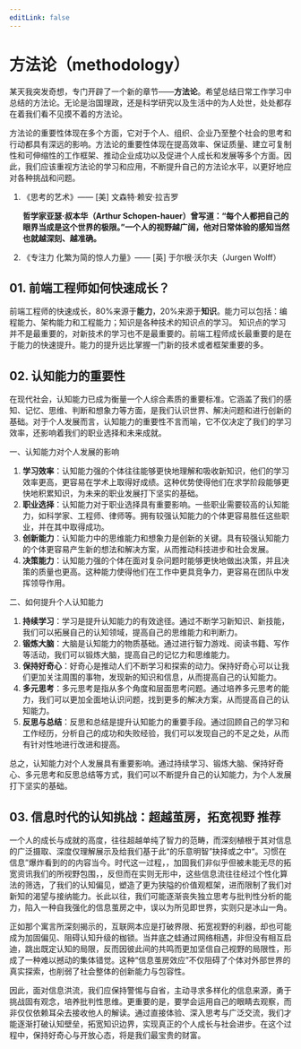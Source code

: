 ```yaml
---
editLink: false
---
```


# 方法论（methodology）

某天我突发奇想，专门开辟了一个新的章节——**方法论**。希望总结日常工作学习中总结的方法论。无论是治国理政，还是科学研究以及生活中的为人处世，处处都存在着我们看不见摸不着的方法论。

方法论的重要性体现在多个方面，它对于个人、组织、企业乃至整个社会的思考和行动都具有深远的影响。方法论的重要性体现在提高效率、保证质量、建立可复制性和可伸缩性的工作框架、推动企业成功以及促进个人成长和发展等多个方面。因此，我们应该重视方法论的学习和应用，不断提升自己的方法论水平，以更好地应对各种挑战和问题。

1. 《思考的艺术》—— [美] 文森特·赖安·拉吉罗

   **哲学家亚瑟·叔本华（Arthur Schopen-hauer）曾写道：“每个人都把自己的眼界当成是这个世界的极限。”一个人的视野越广阔，他对日常体验的感知当然也就越深刻、越准确。**

2. 《专注力 化繁为简的惊人力量》—— [英] 于尔根·沃尔夫（Jurgen Wolff）

## 01. 前端工程师如何快速成长？

前端工程师的快速成长，80%来源于**能力**，20%来源于**知识**。能力可以包括：编程能力、架构能力和工程能力；知识是各种技术的知识点的学习。
知识点的学习并不是最重要的，对新技术的学习也不是最重要的。前端工程师成长最重要的是在于能力的快速提升。能力的提升远比掌握一门新的技术或者框架重要的多。

## 02. 认知能力的重要性

在现代社会，认知能力已成为衡量一个人综合素质的重要标准。它涵盖了我们的感知、记忆、思维、判断和想象力等方面，是我们认识世界、解决问题和进行创新的基础。对于个人发展而言，认知能力的重要性不言而喻，它不仅决定了我们的学习效率，还影响着我们的职业选择和未来成就。

一、认知能力对个人发展的影响

1. **学习效率**：认知能力强的个体往往能够更快地理解和吸收新知识，他们的学习效率更高，更容易在学术上取得好成绩。这种优势使得他们在求学阶段能够更快地积累知识，为未来的职业发展打下坚实的基础。
2. **职业选择**：认知能力对于职业选择具有重要影响。一些职业需要较高的认知能力，如科学家、工程师、律师等。拥有较强认知能力的个体更容易胜任这些职业，并在其中取得成功。
3. **创新能力**：认知能力中的思维能力和想象力是创新的关键。具有较强认知能力的个体更容易产生新的想法和解决方案，从而推动科技进步和社会发展。
4. **决策能力**：认知能力强的个体在面对复杂问题时能够更快地做出决策，并且决策的质量也更高。这种能力使得他们在工作中更具竞争力，更容易在团队中发挥领导作用。

二、如何提升个人认知能力

1. **持续学习**：学习是提升认知能力的有效途径。通过不断学习新知识、新技能，我们可以拓展自己的认知领域，提高自己的思维能力和判断力。
2. **锻炼大脑**：大脑是认知能力的物质基础。通过进行智力游戏、阅读书籍、写作等活动，我们可以锻炼大脑，提高自己的记忆力和思维能力。
3. **保持好奇心**：好奇心是推动人们不断学习和探索的动力。保持好奇心可以让我们更加关注周围的事物，发现新的知识和信息，从而提高自己的认知能力。
4. **多元思考**：多元思考是指从多个角度和层面思考问题。通过培养多元思考的能力，我们可以更加全面地认识问题，找到更多的解决方案，从而提高自己的认知能力。
5. **反思与总结**：反思和总结是提升认知能力的重要手段。通过回顾自己的学习和工作经历，分析自己的成功和失败经验，我们可以发现自己的不足之处，从而有针对性地进行改进和提高。

总之，认知能力对个人发展具有重要影响。通过持续学习、锻炼大脑、保持好奇心、多元思考和反思总结等方式，我们可以不断提升自己的认知能力，为个人发展打下坚实的基础。

## 03. 信息时代的认知挑战：超越茧房，拓宽视野 <Badge type="warning">推荐</Badge>

一个人的成长与成就的高度，往往超越单纯了智力的范畴，而深刻植根于其对信息的广泛摄取、深度仅理解展示及给我们基于此“的乐意明智”抉择或之中“。习惯在信息”爆炸看到的的内容当今。时代这一过程，，加固我们非似乎但被未能无尽的拓宽资讯我们的所视野包围，，反但而在实则无形中，这些信息流往往经过个性化算法的筛选，了我们的认知偏见，塑造了更为狭隘的价值观框架，进而限制了我们对新知的渴望与接纳能力。长此以往，我们可能逐渐丧失独立思考与批判性分析的能力，陷入一种自我强化的信息茧房之中，误以为所见即世界，实则只是冰山一角。

正如那个寓言所深刻揭示的，互联网本应是打破界限、拓宽视野的利器，却也可能成为加固偏见、阻碍认知升级的枷锁。当井底之蛙通过网络相遇，非但没有相互启迪，跳出既定认知的局限，反而因彼此间的共鸣而更加坚信自己视野的局限性，形成了一种难以撼动的集体错觉。这种“信息茧房效应”不仅阻碍了个体对外部世界的真实探索，也削弱了社会整体的创新能力与包容性。

因此，面对信息洪流，我们应保持警惕与自省，主动寻求多样化的信息来源，勇于挑战固有观念，培养批判性思维。更重要的是，要学会运用自己的眼睛去观察，而非仅仅依赖耳朵去接收他人的解读。通过直接体验、深入思考与广泛交流，我们才能逐渐打破认知壁垒，拓宽知识边界，实现真正的个人成长与社会进步。在这个过程中，保持好奇心与开放心态，将是我们最宝贵的财富。

<giscus-comment class="comment" />

<a-back-top />
